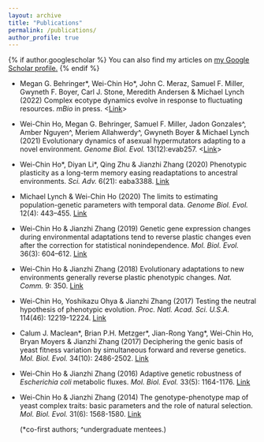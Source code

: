 ```yaml
---
layout: archive
title: "Publications"
permalink: /publications/
author_profile: true
---
```


{% if author.googlescholar %}
  You can also find my articles on <u><a href="{{author.googlescholar}}">my Google Scholar profile</a>.</u>
{% endif %}

* Megan G. Behringer\*, Wei-Chin Ho\*, John C. Meraz, Samuel F. Miller, Gwyneth F. Boyer, Carl J. Stone, Meredith Andersen & Michael Lynch (2022) Complex ecotype dynamics evolve in response to fluctuating resources. *mBio* in press. \<<u><a href="https://doi.org/10.1128/mbio.03467-21">Link</a></u>\>

* Wei-Chin Ho, Megan G. Behringer, Samuel F. Miller, Jadon Gonzales^, Amber Nguyen^, Meriem Allahwerdy^, Gwyneth Boyer & Michael Lynch (2021) Evolutionary dynamics of asexual hypermutators adapting to a novel environment. *Genome Biol. Evol.* 13(12):evab257. \<<u><a href="https://doi.org/10.1093/gbe/evab257">Link</a></u>\>

* Wei-Chin Ho\*, Diyan Li\*, Qing Zhu & Jianzhi Zhang (2020) Phenotypic plasticity as a long-term memory easing readaptations to ancestral environments. *Sci. Adv.* 6(21): eaba3388. <u><a href="https://www.science.org/doi/10.1126/sciadv.aba3388">Link</a></u>

* Michael Lynch & Wei-Chin Ho (2020) The limits to estimating population-genetic parameters with temporal data. *Genome Biol. Evol.* 12(4): 443–455.
<u><a href="https://doi.org/10.1093/gbe/evaa056">Link</a></u>

* Wei-Chin Ho & Jianzhi Zhang (2019) Genetic gene expression changes during environmental adaptations tend to reverse plastic changes even after the correction for statistical nonindependence. *Mol. Biol. Evol.* 36(3): 604–612. <u><a href="https://doi.org/10.1093/molbev/msz002">Link</a></u>
  
* Wei-Chin Ho & Jianzhi Zhang (2018) Evolutionary adaptations to new environments generally reverse plastic phenotypic changes. *Nat. Comm.* 9: 350.
<u><a href="https://doi.org/10.1038/s41467-017-02724-5">Link</a></u>

* Wei-Chin Ho, Yoshikazu Ohya & Jianzhi Zhang (2017) Testing the neutral hypothesis of phenotypic evolution. *Proc. Natl. Acad. Sci. U.S.A.* 114(46): 12219-12224. <u><a href="https://doi.org/10.1073/pnas.1710351114">Link</a></u>

* Calum J. Maclean\*, Brian P.H. Metzger\*, Jian-Rong Yang\*, Wei-Chin Ho, Bryan Moyers & Jianzhi Zhang (2017) Deciphering the genic basis of yeast fitness variation by simultaneous forward and reverse genetics. *Mol. Biol. Evol.* 34(10): 2486-2502. <u><a href="https://doi.org/10.1093/molbev/msx151">Link</a></u>

* Wei-Chin Ho & Jianzhi Zhang (2016) Adaptive genetic robustness of *Escherichia coli* metabolic fluxes. *Mol. Biol. Evol.* 33(5): 1164-1176. <u><a href="https://doi.org/10.1093/molbev/msw002">Link</a></u>

* Wei-Chin Ho & Jianzhi Zhang (2014) The genotype-phenotype map of yeast complex traits: basic parameters and the role of natural selection. *Mol. Biol. Evol.* 31(6): 1568-1580. <u><a href="https://doi.org/10.1093/molbev/msu131">Link</a></u>

  (\*co-first authors; ^undergraduate mentees.)
